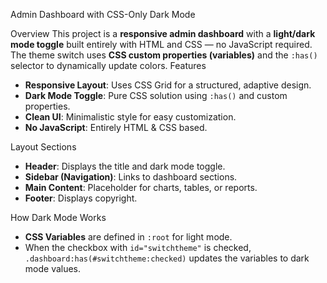 Admin Dashboard with CSS-Only Dark Mode

 Overview
This project is a **responsive admin dashboard** with a **light/dark mode toggle** built entirely with HTML and CSS — no JavaScript required.  
The theme switch uses **CSS custom properties (variables)** and the `:has()` selector to dynamically update colors.
 Features
- **Responsive Layout**: Uses CSS Grid for a structured, adaptive design.
- **Dark Mode Toggle**: Pure CSS solution using `:has()` and custom properties.
- **Clean UI**: Minimalistic style for easy customization.
- **No JavaScript**: Entirely HTML & CSS based.

 Layout Sections
- **Header**: Displays the title and dark mode toggle.
- **Sidebar (Navigation)**: Links to dashboard sections.
- **Main Content**: Placeholder for charts, tables, or reports.
- **Footer**: Displays copyright.

 How Dark Mode Works
- **CSS Variables** are defined in `:root` for light mode.
- When the checkbox with `id="switchtheme"` is checked,  
  `.dashboard:has(#switchtheme:checked)` updates the variables to dark mode values.

